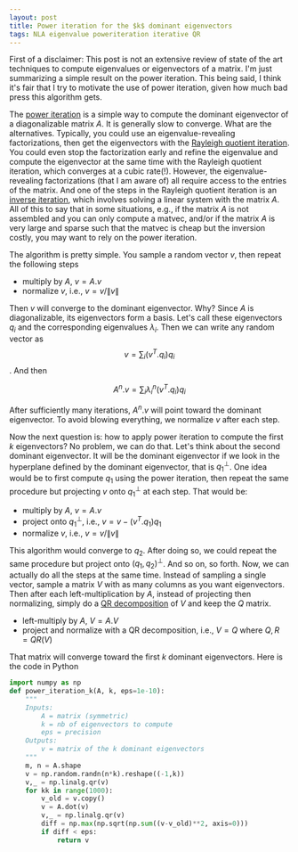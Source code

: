 ```yaml
---
layout: post
title: Power iteration for the $k$ dominant eigenvectors
tags: NLA eigenvalue poweriteration iterative QR
---
```


First of a disclaimer: This post is not an extensive review of state of the art
techniques to compute eigenvalues or eigenvectors of a matrix. I'm just
summarizing a simple result on the power iteration. This being said, I think
it's fair that I try to motivate the use of power iteration, given how much bad
press this algorithm gets.

The [power iteration](https://en.wikipedia.org/wiki/Power_iteration) 
is a simple way to compute the dominant eigenvector of a
diagonalizable matrix $A$. It is generally slow to converge. What are the
alternatives. Typically, you could use an eigenvalue-revealing factorizations,
then get the eigenvectors with the
[Rayleigh quotient 
iteration](https://en.wikipedia.org/wiki/Rayleigh_quotient_iteration).
You could even stop the factorization early and refine the eigenvalue and
compute the eigenvector at the same time with the Rayleigh quotient iteration,
which converges at a cubic rate(!).
However, the eigenvalue-revealing factorizations (that I am aware of) all
require access to the entries of the matrix. And one of the steps in the
Rayleigh quotient iteration is an 
[inverse iteration](https://en.wikipedia.org/wiki/Inverse_iteration), 
which involves solving a linear system with the matrix $A$.
All of this to say that in some situations, e.g., if the matrix $A$ is not
assembled and you can only compute a matvec, and/or if the matrix $A$ is very
large and sparse such that the matvec is cheap but the inversion costly, you may
want to rely on the power iteration.

The algorithm is pretty simple. You sample a random vector $v$, then repeat the
following steps
* multiply by $A$, $v = A.v$
* normalize $v$, i.e., $v = v / \| v\|$

Then $v$ will converge to the dominant eigenvector. Why? Since $A$ is
diagonalizable, its eigenvectors form a basis. Let's call these eigenvectors
$q_i$ and the corresponding eigenvalues $\lambda_i$. Then we can write any
random vector as $$ v = \sum_i (v^T.q_i) q_i $$. And then

$$ A^n. v = \sum_i \lambda_i^n (v^T.q_i) q_i $$

After sufficiently many iterations, $A^n . v$ will point toward the dominant
eigenvector. To avoid blowing everything, we normalize $v$ after each step.

Now the next question is: how to apply power iteration to compute the first $k$
eigenvectors? No problem, we can do that. Let's think about the second dominant
eigenvector. It will be the dominant eigenvector if we look in the hyperplane
defined by the dominant eigenvector, that is $q_1^\perp$. One idea would be to
first compute $q_1$ using the power iteration, then repeat the same procedure
but projecting $v$ onto $q_1^\perp$ at each step. That would be:
* multiply by $A$, $v = A.v$
* project onto $q_1^\perp$, i.e., $v = v - (v^T.q_1)q_1$
* normalize $v$, i.e., $v = v / \| v\|$

This algorithm would converge to $q_2$. After doing so, we could repeat the same
procedure but project onto $(q_1,q_2)^\perp$. And so on, so forth. Now, we can
actually do all the steps at the same time. Instead of sampling a single vector,
sample a matrix $V$ with as many columns as you want eigenvectors. Then after
each left-multiplication by $A$, instead of projecting then normalizing, simply
do a [QR decomposition](https://en.wikipedia.org/wiki/QR_decomposition)
of $V$ and keep the $Q$ matrix. 
* left-multiply by $A$, $V = A.V$
* project and normalize with a QR decomposition, i.e., $V=Q$ where $Q,R = QR(V)$

That matrix will converge
toward the first $k$ dominant eigenvectors. Here is the code in Python
```python
import numpy as np
def power_iteration_k(A, k, eps=1e-10):
    """
    Inputs:
        A = matrix (symmetric)
        k = nb of eigenvectors to compute
        eps = precision
    Outputs:
        v = matrix of the k dominant eigenvectors
    """
    m, n = A.shape
    v = np.random.randn(n*k).reshape((-1,k))
    v,_ = np.linalg.qr(v)
    for kk in range(1000):
        v_old = v.copy()
        v = A.dot(v)
        v,_ = np.linalg.qr(v)
        diff = np.max(np.sqrt(np.sum((v-v_old)**2, axis=0)))
        if diff < eps:
            return v
```
